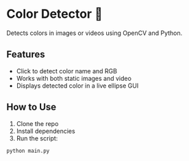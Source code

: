 # Color Detector 🎨

Detects colors in images or videos using OpenCV and Python.

## Features
- Click to detect color name and RGB
- Works with both static images and video
- Displays detected color in a live ellipse GUI

## How to Use
1. Clone the repo
2. Install dependencies
3. Run the script:

```bash
python main.py
